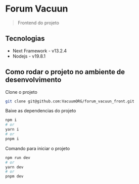 # Forum Vacuun

> Frontend do projeto

## Tecnologias

- Next Framework - v13.2.4
- Nodejs - v19.8.1

## Como rodar o projeto no ambiente de desenvolvimento

Clone o projeto

```bash
git clone git@github.com:VacuumORG/forum_vacuun_front.git
```

Baixe as dependencias do projeto

```bash
npm i
# or
yarn i
# or
pnpm i
```

Comando para iniciar o projeto

```bash
npm run dev
# or
yarn dev
# or
pnpm dev
```
